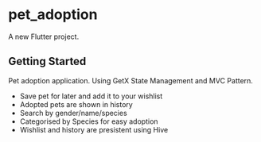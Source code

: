 # pet_adoption

A new Flutter project.

## Getting Started

Pet adoption application.
Using GetX State Management and MVC Pattern.

- Save pet for later and add it to your wishlist
- Adopted pets are shown in history
- Search by gender/name/species
- Categorised by Species for easy adoption
- Wishlist and history are presistent using Hive

